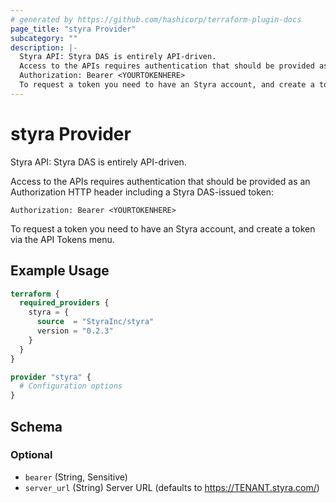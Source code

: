 ```yaml
---
# generated by https://github.com/hashicorp/terraform-plugin-docs
page_title: "styra Provider"
subcategory: ""
description: |-
  Styra API: Styra DAS is entirely API-driven.
  Access to the APIs requires authentication that should be provided as an Authorization HTTP header including a Styra DAS-issued token:
  Authorization: Bearer <YOURTOKENHERE>
  To request a token you need to have an Styra account, and create a token via the API Tokens menu.
---
```


# styra Provider

Styra API: Styra DAS is entirely API-driven.

Access to the APIs requires authentication that should be provided as an Authorization HTTP header including a Styra DAS-issued token:

`Authorization: Bearer <YOURTOKENHERE>`

To request a token you need to have an Styra account, and create a token via the API Tokens menu.

## Example Usage

```terraform
terraform {
  required_providers {
    styra = {
      source  = "StyraInc/styra"
      version = "0.2.3"
    }
  }
}

provider "styra" {
  # Configuration options
}
```

<!-- schema generated by tfplugindocs -->
## Schema

### Optional

- `bearer` (String, Sensitive)
- `server_url` (String) Server URL (defaults to https://TENANT.styra.com/)
